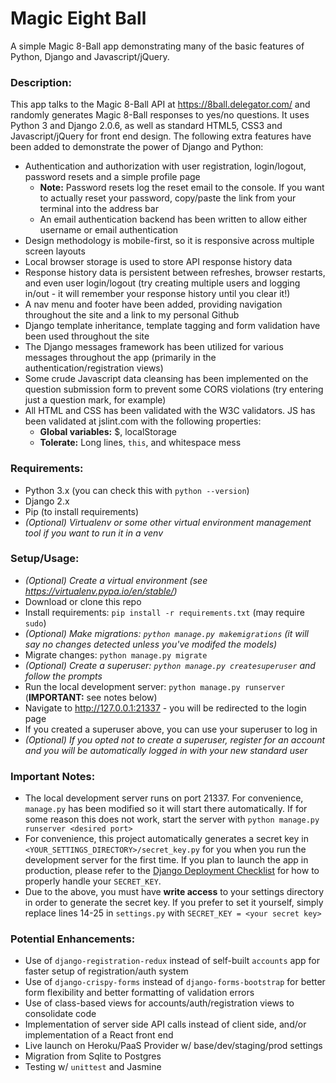 # Magic Eight Ball

A simple Magic 8-Ball app demonstrating many of the basic features of Python, Django and Javascript/jQuery. 

### Description:

This app talks to the Magic 8-Ball API at https://8ball.delegator.com/ and randomly generates Magic 8-Ball responses to yes/no questions. It uses Python 3 and Django 2.0.6, as well as standard HTML5, CSS3 and Javascript/jQuery for front end design. The following extra features have been added to demonstrate the power of Django and Python:

- Authentication and authorization with user registration, login/logout, password resets and a simple profile page
	- **Note:** Password resets log the reset email to the console. If you want to actually reset your password, copy/paste the link from your terminal into the address bar
	- An email authentication backend has been written to allow either username or email authentication
- Design methodology is mobile-first, so it is responsive across multiple screen layouts
- Local browser storage is used to store API response history data
- Response history data is persistent between refreshes, browser restarts, and even user login/logout (try creating multiple users and logging in/out - it will remember your response history until you clear it!)
- A nav menu and footer have been added, providing navigation throughout the site and a link to my personal Github
- Django template inheritance, template tagging and form validation have been used throughout the site
- The Django messages framework has been utilized for various messages throughout the app (primarily in the authentication/registration views)
- Some crude Javascript data cleansing has been implemented on the question submission form to prevent some CORS violations (try entering just a question mark, for example)
- All HTML and CSS has been validated with the W3C validators. JS has been validated at jslint.com with the following properties:
	- **Global variables:** $, localStorage
	- **Tolerate:** Long lines, `this`, and whitespace mess

### Requirements:

- Python 3.x (you can check this with `python --version`)
- Django 2.x
- Pip (to install requirements)
- *(Optional) Virtualenv or some other virtual environment management tool if you want to run it in a venv*

### Setup/Usage:

- *(Optional) Create a virtual environment (see https://virtualenv.pypa.io/en/stable/)*
- Download or clone this repo
- Install requirements: `pip install -r requirements.txt` (may require `sudo`)
- *(Optional) Make migrations: `python manage.py makemigrations` (it will say no changes detected unless you've modifed the models)*
- Migrate changes: `python manage.py migrate`
- *(Optional) Create a superuser: `python manage.py createsuperuser` and follow the prompts*
- Run the local development server: `python manage.py runserver` (**IMPORTANT:** see notes below)
- Navigate to http://127.0.0.1:21337 - you will be redirected to the login page
- If you created a superuser above, you can use your superuser to log in 
- *(Optional) If you opted not to create a superuser, register for an account and you will be automatically logged in with your new standard user*

### Important Notes:

- The local development server runs on port 21337. For convenience, `manage.py` has been modified so it will start there automatically. If for some reason this does not work, start the server with `python manage.py runserver <desired port>`
- For convenience, this project automatically generates a secret key in `<YOUR_SETTINGS_DIRECTORY>/secret_key.py` for you when you run the development server for the first time. If you plan to launch the app in production, please refer to the [Django Deployment Checklist](https://docs.djangoproject.com/en/2.0/howto/deployment/checklist/) for how to properly handle your `SECRET_KEY`.
- Due to the above, you must have **write access** to your settings directory in order to generate the secret key. If you prefer to set it yourself, simply replace lines 14-25 in `settings.py` with `SECRET_KEY = <your secret key>`

### Potential Enhancements:

- Use of `django-registration-redux` instead of self-built `accounts` app for faster setup of registration/auth system
- Use of `django-crispy-forms` instead of `django-forms-bootstrap` for better form flexibility and better formatting of validation errors
- Use of class-based views for accounts/auth/registration views to consolidate code
- Implementation of server side API calls instead of client side, and/or implementation of a React front end
- Live launch on Heroku/PaaS Provider w/ base/dev/staging/prod settings
- Migration from Sqlite to Postgres
- Testing w/ `unittest` and Jasmine
